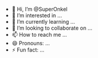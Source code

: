 - 👋 Hi, I’m @SuperOnkel
- 👀 I’m interested in ...
- 🌱 I’m currently learning ...
- 💞️ I’m looking to collaborate on ...
- 📫 How to reach me ...
- 😄 Pronouns: ...
- ⚡ Fun fact: ...

<!---
SuperOnkel/SuperOnkel is a ✨ special ✨ repository because its `README.md` (this file) appears on your GitHub profile.
You can click the Preview link to take a look at your changes.
--->
